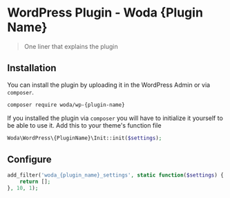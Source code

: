 # WordPress Plugin - Woda {Plugin Name}

> One liner that explains the plugin

## Installation

You can install the plugin by uploading it in the WordPress Admin or via `composer`.

```bash
composer require woda/wp-{plugin-name}
```

If you installed the plugin via `composer` you will have to initialize it yourself to be able to use it. Add this to your theme's function file

```php
Woda\WordPress\{PluginName}\Init::init($settings);
```

## Configure

```php
add_filter('woda_{plugin_name}_settings', static function($settings) {
    return [];
}, 10, 1);
```
